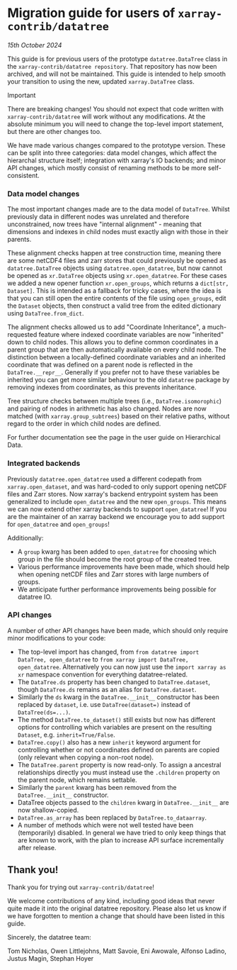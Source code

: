 # Migration guide for users of `xarray-contrib/datatree`

_15th October 2024_

This guide is for previous users of the prototype `datatree.DataTree` class in the `xarray-contrib/datatree repository`. That repository has now been archived, and will not be maintained. This guide is intended to help smooth your transition to using the new, updated `xarray.DataTree` class.

> [!IMPORTANT]
> There are breaking changes! You should not expect that code written with `xarray-contrib/datatree` will work without any modifications. At the absolute minimum you will need to change the top-level import statement, but there are other changes too.

We have made various changes compared to the prototype version. These can be split into three categories: data model changes, which affect the hierarchal structure itself; integration with xarray's IO backends; and minor API changes, which mostly consist of renaming methods to be more self-consistent.

### Data model changes

The most important changes made are to the data model of `DataTree`. Whilst previously data in different nodes was unrelated and therefore unconstrained, now trees have "internal alignment" - meaning that dimensions and indexes in child nodes must exactly align with those in their parents.

These alignment checks happen at tree construction time, meaning there are some netCDF4 files and zarr stores that could previously be opened as `datatree.DataTree` objects using `datatree.open_datatree`, but now cannot be opened as `xr.DataTree` objects using `xr.open_datatree`. For these cases we added a new opener function `xr.open_groups`, which returns a `dict[str, Dataset]`. This is intended as a fallback for tricky cases, where the idea is that you can still open the entire contents of the file using `open_groups`, edit the `Dataset` objects, then construct a valid tree from the edited dictionary using `DataTree.from_dict`.

The alignment checks allowed us to add "Coordinate Inheritance", a much-requested feature where indexed coordinate variables are now "inherited" down to child nodes. This allows you to define common coordinates in a parent group that are then automatically available on every child node. The distinction between a locally-defined coordinate variables and an inherited coordinate that was defined on a parent node is reflected in the `DataTree.__repr__`. Generally if you prefer not to have these variables be inherited you can get more similar behaviour to the old `datatree` package by removing indexes from coordinates, as this prevents inheritance.

Tree structure checks between multiple trees (i.e., `DataTree.isomorophic`) and pairing of nodes in arithmetic has also changed. Nodes are now matched (with `xarray.group_subtrees`) based on their relative paths, without regard to the order in which child nodes are defined.

For further documentation see the page in the user guide on Hierarchical Data.

### Integrated backends

Previously `datatree.open_datatree` used a different codepath from `xarray.open_dataset`, and was hard-coded to only support opening netCDF files and Zarr stores.
Now xarray's backend entrypoint system has been generalized to include `open_datatree` and the new `open_groups`.
This means we can now extend other xarray backends to support `open_datatree`! If you are the maintainer of an xarray backend we encourage you to add support for `open_datatree` and `open_groups`!

Additionally:

- A `group` kwarg has been added to `open_datatree` for choosing which group in the file should become the root group of the created tree.
- Various performance improvements have been made, which should help when opening netCDF files and Zarr stores with large numbers of groups.
- We anticipate further performance improvements being possible for datatree IO.

### API changes

A number of other API changes have been made, which should only require minor modifications to your code:

- The top-level import has changed, from `from datatree import DataTree, open_datatree` to `from xarray import DataTree, open_datatree`. Alternatively you can now just use the `import xarray as xr` namespace convention for everything datatree-related.
- The `DataTree.ds` property has been changed to `DataTree.dataset`, though `DataTree.ds` remains as an alias for `DataTree.dataset`.
- Similarly the `ds` kwarg in the `DataTree.__init__` constructor has been replaced by `dataset`, i.e. use `DataTree(dataset=)` instead of `DataTree(ds=...)`.
- The method `DataTree.to_dataset()` still exists but now has different options for controlling which variables are present on the resulting `Dataset`, e.g. `inherit=True/False`.
- `DataTree.copy()` also has a new `inherit` keyword argument for controlling whether or not coordinates defined on parents are copied (only relevant when copying a non-root node).
- The `DataTree.parent` property is now read-only. To assign a ancestral relationships directly you must instead use the `.children` property on the parent node, which remains settable.
- Similarly the `parent` kwarg has been removed from the `DataTree.__init__` constructor.
- DataTree objects passed to the `children` kwarg in `DataTree.__init__` are now shallow-copied.
- `DataTree.as_array` has been replaced by `DataTree.to_dataarray`.
- A number of methods which were not well tested have been (temporarily) disabled. In general we have tried to only keep things that are known to work, with the plan to increase API surface incrementally after release.

## Thank you!

Thank you for trying out `xarray-contrib/datatree`!

We welcome contributions of any kind, including good ideas that never quite made it into the original datatree repository. Please also let us know if we have forgotten to mention a change that should have been listed in this guide.

Sincerely, the datatree team:

Tom Nicholas,
Owen Littlejohns,
Matt Savoie,
Eni Awowale,
Alfonso Ladino,
Justus Magin,
Stephan Hoyer
